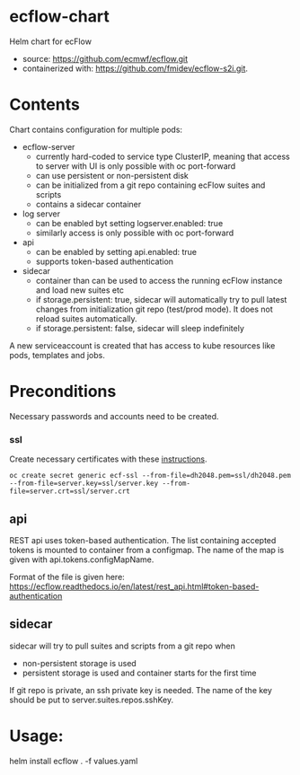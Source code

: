 # ecflow-chart

Helm chart for ecFlow 
* source: https://github.com/ecmwf/ecflow.git
* containerized with: https://github.com/fmidev/ecflow-s2i.git.

# Contents

Chart contains configuration for multiple pods:

* ecflow-server
  * currently hard-coded to service type ClusterIP, meaning that access to server with UI is only possible with oc port-forward
  * can use persistent or non-persistent disk
  * can be initialized from a git repo containing ecFlow suites and scripts
  * contains a sidecar container
* log server
  * can be enabled byt setting logserver.enabled: true
  * similarly access is only possible with oc port-forward
* api
  * can be enabled by setting api.enabled: true
  * supports token-based authentication
* sidecar
  * container than can be used to access the running ecFlow instance and load new suites etc
  * if storage.persistent: true, sidecar will automatically try to pull latest changes from initialization git repo (test/prod mode). It does not reload suites automatically.
  * if storage.persistent: false, sidecar will sleep indefinitely

A new serviceaccount is created that has access to kube resources like pods, templates and jobs.

# Preconditions

Necessary passwords and accounts need to be created.

### ssl

Create necessary certificates with these [instructions](https://ecflow.readthedocs.io/en/latest/ug/user_manual/ecflow_server/security/open_ssl.html).

```
oc create secret generic ecf-ssl --from-file=dh2048.pem=ssl/dh2048.pem --from-file=server.key=ssl/server.key --from-file=server.crt=ssl/server.crt
```


## api

REST api uses token-based authentication. The list containing accepted tokens is mounted to container from a configmap. The name of the map is given with api.tokens.configMapName.

Format of the file is given here: https://ecflow.readthedocs.io/en/latest/rest_api.html#token-based-authentication

## sidecar

sidecar will try to pull suites and scripts from a git repo when
* non-persistent storage is used
* persistent storage is used and container starts for the first time

If git repo is private, an ssh private key is needed. The name of the key should be put to server.suites.repos.sshKey.

# Usage:

helm install ecflow . -f values.yaml
